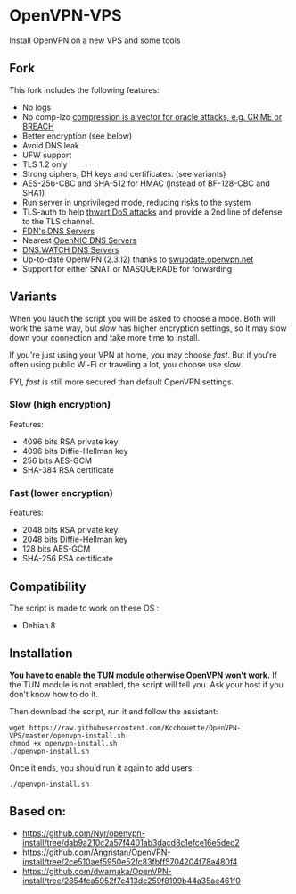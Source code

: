 # OpenVPN-VPS
Install OpenVPN on a new VPS and some tools

## Fork
This fork includes the following features:
- No logs
- No comp-lzo [compression is a vector for oracle attacks, e.g. CRIME or BREACH](https://github.com/BetterCrypto/Applied-Crypto-Hardening/pull/91#issuecomment-75388575)
- Better encryption (see below)
- Avoid DNS leak
- UFW support
- TLS 1.2 only
- Strong ciphers, DH keys and certificates. (see variants)
- AES-256-CBC and SHA-512 for HMAC (instead of BF-128-CBC and SHA1)
- Run server in unprivileged mode, reducing risks to the system
- TLS-auth to help [thwart DoS attacks](https://openvpn.net/index.php/open-source/documentation/howto.html#security) and provide a 2nd line of defense to the TLS channel.
- [FDN's DNS Servers](https://www.fdn.fr/actions/dns/)
- Nearest [OpenNIC DNS Servers](https://www.opennicproject.org/)
- [DNS.WATCH DNS Servers](https://dns.watch/index)
- Up-to-date OpenVPN (2.3.12) thanks to [swupdate.openvpn.net](https://community.openvpn.net/openvpn/wiki/OpenvpnSoftwareRepos)
- Support for either SNAT or MASQUERADE for forwarding

## Variants
When you lauch the script you will be asked to choose a mode. Both will work the same way, but *slow* has higher encryption settings, so it may slow down your connection and take more time to install.

If you're just using your VPN at home, you may choose *fast*. But if you're often using public Wi-Fi or traveling a lot, you choose use *slow*.

FYI, *fast* is still more secured than default OpenVPN settings.

### Slow (high encryption)
Features:
- 4096 bits RSA private key
- 4096 bits Diffie-Hellman key
- 256 bits AES-GCM
- SHA-384 RSA certificate

### Fast (lower encryption)
Features:
- 2048 bits RSA private key
- 2048 bits Diffie-Hellman key
- 128 bits AES-GCM
- SHA-256 RSA certificate

## Compatibility
The script is made to work on these OS :
- Debian 8

## Installation
**You have to enable the TUN module otherwise OpenVPN won't work.** If the TUN module is not enabled, the script will tell you. Ask your host if you don't know how to do it.

Then download the script, run it and follow the assistant:

```
wget https://raw.githubusercontent.com/Kcchouette/OpenVPN-VPS/master/openvpn-install.sh
chmod +x openvpn-install.sh
./openvpn-install.sh
```

Once it ends, you should run it again to add users:
```
./openvpn-install.sh
```

## Based on:
- https://github.com/Nyr/openvpn-install/tree/dab9a210c2a57f4401ab3dacd8c1efce16e5dec2
- https://github.com/Angristan/OpenVPN-install/tree/2ce510aef5950e52fc83fbff5704204f78a480f4
- https://github.com/dwarnaka/OpenVPN-install/tree/2854fca5952f7c413dc259f8199b44a35ae461f0
